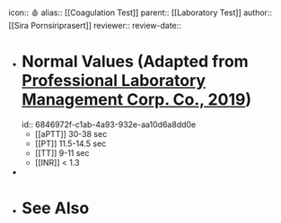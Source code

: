 icon:: 🩸
alias:: [[Coagulation Test]]
parent:: [[Laboratory Test]]
author:: [[Sira Pornsiriprasert]] 
reviewer::
review-date::

- # Normal Values (Adapted from [Professional Laboratory Management Corp. Co., 2019]([[References/zotero-item-774]]))
  id:: 6846972f-c1ab-4a93-932e-aa10d6a8dd0e
	- [[aPTT]] 30-38 sec
	- [[PT]] 11.5-14.5 sec
	- [[TT]] 9-11 sec
	- [[INR]] < 1.3
-
- # See Also
